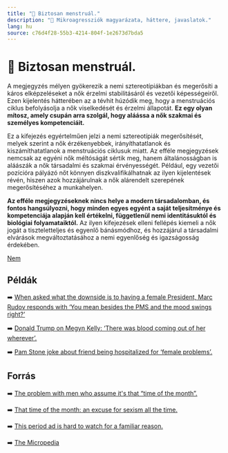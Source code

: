 ```yaml
---
title: "🚫 Biztosan menstruál."
description: "🚫 Mikroagressziók magyarázata, háttere, javaslatok."
lang: hu
source: c76d4f28-55b3-4214-804f-1e2673d7bda5
---
```


<div class="wiki-content agression-title">

# 🚫 Biztosan menstruál.

A megjegyzés mélyen gyökerezik a nemi sztereotípiákban és megerősíti a káros elképzeléseket a nők érzelmi stabilitásáról és vezetői képességeiről. Ezen kijelentés hátterében az a tévhit húzódik meg, hogy a menstruációs ciklus befolyásolja a nők viselkedését és érzelmi állapotát. **Ez egy olyan mítosz, amely csupán arra szolgál, hogy aláássa a nők szakmai és személyes kompetenciáit.**

Ez a kifejezés egyértelműen jelzi a nemi sztereotípiák megerősítését, melyek szerint a nők érzékenyebbek, irányíthatatlanok és kiszámíthatatlanok a menstruációs ciklusuk miatt. Az efféle megjegyzések nemcsak az egyéni nők méltóságát sértik meg, hanem általánosságban is aláászák a nők társadalmi és szakmai érvényességét. Például, egy vezetői pozícióra pályázó nőt könnyen diszkvalifikálhatnak az ilyen kijelentések révén, hiszen azok hozzájárulnak a nők alárendelt szerepének megerősítéséhez a munkahelyen.

**Az efféle megjegyzéseknek nincs helye a modern társadalomban, és fontos hangsúlyozni, hogy minden egyes egyént a saját teljesítménye és kompetenciája alapján kell értékelni, függetlenül nemi identitásuktól és biológiai folyamataiktól.** Az ilyen kifejezések elleni fellépés kiemeli a nők jogát a tiszteletteljes és egyenlő bánásmódhoz, és hozzájárul a társadalmi elvárások megváltoztatásához a nemi egyenlőség és igazságosság érdekében.

<div class="categories">

[Nem](/#/entry?id=nem)

</div>

## Példák

➡️ [When asked what the downside is to having a female President, Marc Rudov responds with ‘You mean besides the PMS and the mood swings right?’](https://www.mediamatters.org/fox-nation/marc-rudov-downside-woman-president-you-mean-besides-pms-and-mood-swings-right)

➡️ [Donald Trump on Megyn Kelly: ‘There was blood coming out of her wherever’.](https://www.google.com/search?client=safari&rls=en&q=donald+trump+period+joke+towards+megyn&ie=UTF-8&oe=UTF-8)

➡️ [Pam Stone joke about friend being hospitalized for ‘female problems’.](https://www.chicagotribune.com/news/ct-xpm-1990-03-06-9001190313-story.html )

## Forrás

➡️ [The problem with men who assume it's that “time of the month”.](https://www.huffpost.com/entry/problem-with-men-assuming-periods-time-of-the-month_n_55d1e18ae4b0ab468d9db129)

➡️ [That time of the month: an excuse for sexism all the time.](http://therepresentationproject.org/that-time-of-the-month-an-excuse-for-sexism-all-the-time/)

➡️ [This period ad is hard to watch for a familiar reason.](https://www.refinery29.com/en-us/2016/11/129111/its-not-my-period-shaming-women-hormones-kotex)

➡️ [The Micropedia](https://www.themicropedia.org/)


</div>